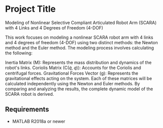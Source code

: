 # Project Title

Modeling of Nonlinear Selective Compliant Articulated Robot Arm (SCARA) with 4 Links and 4 Degrees of Freedom (4-DOF)

This work focuses on modeling a nonlinear SCARA robot arm with 4 links and 4 degrees of freedom (4-DOF) using two distinct methods: the Newton method and the Euler method. The modeling process involves calculating the following:

Inertia Matrix (M): Represents the mass distribution and dynamics of the robot's links.
Coriolis Matrix (C(𝑞̇, 𝑞)): Accounts for the Coriolis and centrifugal forces.
Gravitational Forces Vector (g): Represents the gravitational effects acting on the system.
Each of these matrices will be calculated independently using the Newton and Euler methods. By comparing and analyzing the results, the complete dynamic model of the SCARA robot is derived.



## Requirements
- MATLAB R2018a or newer


